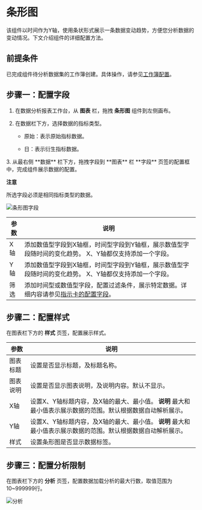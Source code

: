 条形图 
========================

该组件以时间作为Y轴，使用条状形式展示一条数据变动趋势，方便您分析数据的变动情况。下文介绍组件的详细配置方法。

前提条件 
-------------------------

已完成组件待分析数据集的工作簿创建。具体操作，请参见[工作簿配置]()。

步骤一：配置字段 
-----------------------------

1. 在数据分析报表工作台，从 **图表** 栏，拖拽 **条形图** 组件到左侧画布。

   

2. 在数据栏下方，选择数据的指标类型。

   * 原始：表示原始指标数据。

     
   
   * 日：表示衍生指标数据。

     
   

   

<conref-suf id="conref-suf-wu3-8zd-oaz">
</conref-suf>
3. 从最右侧 **数据** 栏下方，拖拽字段到 **图表** 栏 **字段** 页签的配置框中，完成组件展示数据的配置。

   
   **注意**

   所选字段必须是相同指标类型的数据。

   ![条形图字段](//static-aliyun-doc.oss-cn-hangzhou.aliyuncs.com/assets/img/zh-CN/1438683061/p175509.png)
   

   | 参数 |                                   说明                                   |
   |----|------------------------------------------------------------------------|
   | X轴 | 添加数值型字段到X轴框，时间型字段到Y轴框，展示数值型字段随时间的变化趋势。 X、Y轴都仅支持添加一个字段。 |
   | Y轴 | 添加数值型字段到X轴框，时间型字段到Y轴框，展示数值型字段随时间的变化趋势。 X、Y轴都仅支持添加一个字段。 |
   | 筛选 | 添加时间型或数值型字段，配置过滤条件，展示特定数据。详细内容请参见[指示卡的配置字段]()。         |

   




步骤二：配置样式 
-----------------------------

在图表栏下方的 **样式** 页签，配置展示样式。


|  参数  |                                     说明                                      |
|------|-----------------------------------------------------------------------------|
| 图表标题 | 设置是否显示标题，及标题名称。                                                             |
| 图表说明 | 设置是否显示图表说明，及说明内容。默认不显示。                                                     |
| X轴   | 设置X、Y轴标题内容，及X轴的最大、最小值。 **说明** 最大和最小值表示展示数据的范围。默认根据数据自动解析展示。 |
| Y轴   | 设置X、Y轴标题内容，及X轴的最大、最小值。 **说明** 最大和最小值表示展示数据的范围。默认根据数据自动解析展示。 |
| 样式   | 设置条形图是否显示数据标签。                                                              |



步骤三：配置分析限制 
-------------------------------

在图表栏下方的 **分析** 页签，配置数据加载分析的最大行数，取值范围为10\~999999行。

![分析](//static-aliyun-doc.oss-cn-hangzhou.aliyuncs.com/assets/img/zh-CN/9710813061/p174950.png)


